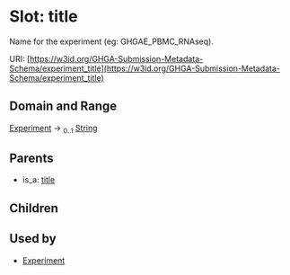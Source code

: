 
# Slot: title


Name for the experiment (eg: GHGAE_PBMC_RNAseq).

URI: [https://w3id.org/GHGA-Submission-Metadata-Schema/experiment_title](https://w3id.org/GHGA-Submission-Metadata-Schema/experiment_title)


## Domain and Range

[Experiment](Experiment.md) &#8594;  <sub>0..1</sub> [String](types/String.md)

## Parents

 *  is_a: [title](title.md)

## Children


## Used by

 * [Experiment](Experiment.md)
